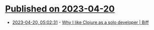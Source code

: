 # [Published on 2023-04-20](index.md)

* [2023-04-20, 05:02:31](https://lobste.rs/s/vr8l1n/why_i_like_clojure_as_solo_developer_biff) - [Why I like Clojure as a solo developer | Biff](https://biffweb.com/docs/essays/why-i-like-clojure/)
